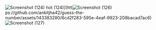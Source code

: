![Screenshot (124)](https://github.com/ankitjha42/guess-the-number/assets/143383280/021ff367-c3a6-4e55-b07b-2f338d72dae7)
hot (124)](htt![Screenshot (126)](https://github.com/ankitjha42/guess-the-number/assets/143383280/974354a8-e6ad-4dc1-84c9-0361e032bb45)
ps://github.com/ankitjha42/guess-the-number/assets/143383280/8cd2f283-595e-4eaf-9923-208bacad7ac6)
![Screenshot (127)](https://github.com/ankitjha42/guess-the-number/assets/143383280/f41e9432-4aa0-4035-9019-09bbdb42b88c)

